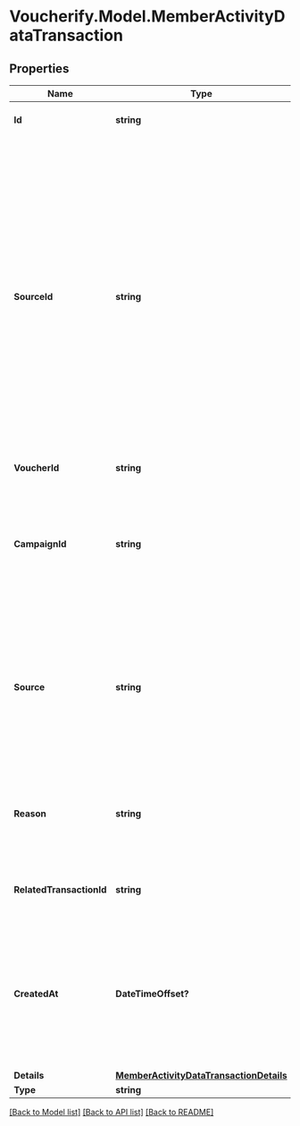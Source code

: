 # Voucherify.Model.MemberActivityDataTransaction

## Properties

Name | Type | Description | Notes
------------ | ------------- | ------------- | -------------
**Id** | **string** | Unique transaction ID. | [optional] 
**SourceId** | **string** | The merchant&#39;s transaction ID if it is different from the Voucherify transaction ID. It is really useful in case of an integration between multiple systems. It can be a transaction ID from a CRM system, database or 3rd-party service. In case of a redemption, this value is null. | [optional] 
**VoucherId** | **string** | Unique voucher ID. | [optional] 
**CampaignId** | **string** | Unqiue campaign ID of the voucher&#39;s parent campaign if it is part of campaign that generates bulk codes. | [optional] 
**Source** | **string** | The channel through which the transaction took place, whether through the API or the the Dashboard. In case of a redemption, this value is null. | [optional] 
**Reason** | **string** | Reason why the transaction occurred. In case of a redemption, this value is null. | [optional] 
**RelatedTransactionId** | **string** | The related transaction ID on the receiving card. | [optional] 
**CreatedAt** | **DateTimeOffset?** | Timestamp representing the date and time when the transaction was created. The value is shown in the ISO 8601 format. | [optional] 
**Details** | [**MemberActivityDataTransactionDetails**](MemberActivityDataTransactionDetails.md) |  | [optional] 
**Type** | **string** |  | [optional] 

[[Back to Model list]](../README.md#documentation-for-models) [[Back to API list]](../README.md#documentation-for-api-endpoints) [[Back to README]](../README.md)

